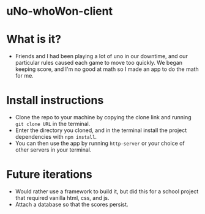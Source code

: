 # uNo-whoWon-client

# What is it?
* Friends and I had been playing a lot of uno in our downtime, and our particular rules caused each game to move too quickly. We began keeping score, and I'm no good at math so I made an app to do the math for me.

# Install instructions
* Clone the repo to your machine by copying the clone link and running `git clone URL` in the terminal.
* Enter the directory you cloned, and in the terminal install the project dependencies with `npm install`.
* You can then use the app by running `http-server` or your choice of other servers in your terminal.

# Future iterations
* Would rather use a framework to build it, but did this for a school project that required vanilla html, css, and js.
* Attach a database so that the scores persist.
